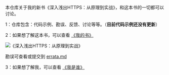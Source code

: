 本仓库关于我的新书《深入浅出HTTPS：从原理到实战》，和这本书的一切都可以讨论。

1：仓库包含：代码示例、勘误、反馈、讨论等等。（**目前代码示例还没有更新**）

2：如果想了解这本书，可以查看 [《我的书》](https://mp.weixin.qq.com/s/80oQhzmP9BTimoReo1oMeQ)

![《深入浅出HTTPS：从原理到实战》](https://notes.newyingyong.cn/static/image/httpsbook/httpsbook-big-gzh.jpg)

勘误可查看或提交到 [errata.md](errata.md)

3：如果想了解我，可以查看 [《我是谁》](https://mp.weixin.qq.com/s/ezBrPc5OIjUlHvCBOAVWKg)

 
